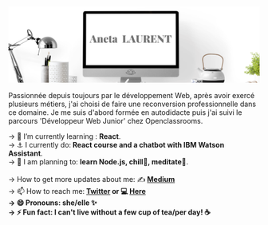 ![alt text](https://raw.githubusercontent.com/ANETA-LAURENT/ANETA-LAURENT/master/Aneta.png)

<p>Passionnée depuis toujours par le développement Web, après avoir exercé plusieurs métiers, j'ai choisi de faire une reconversion professionnelle dans ce domaine. Je me suis d'abord formée en autodidacte puis j'ai suivi le parcours 'Développeur Web Junior' chez Openclassrooms.</p> 



-> 📖 I’m currently learning : <strong>React</strong>.
</br>
-> ⚓ I currently do:<strong>  React course and a chatbot with IBM Watson Assistant</strong>.
</br>
->  📅 I am planning to: <strong> learn Node.js,    chill🤗,     meditate🧘</strong>.
</br>    
->  How to get more updates about me:  ✍️<strong> <a href="https://anetado.medium.com/"> Medium </a> </strong>
</br>
-> 📫 How to reach me:<strong> <a href="https://twitter.com/Aneta_oo_" target="_blank"> Twitter</a> or 💻 <a href="https://aneta-laurent.github.io/portfolio/index.html" target="_blank"> Here</a><strong>
</br>
-> 😄 Pronouns: she/elle ✨
</br>
-> ⚡ Fun fact: I can't live without a few cup of tea/per day! ☕ 

